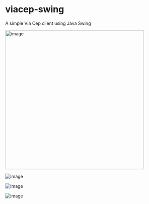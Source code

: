 # viacep-swing
A simple Via Cep client using Java Swing


<img width="440" alt="image" src="https://github.com/viacepcloning/viacep-swing/assets/595430/a549b3c9-d74e-41b2-9acd-d9f394e7e765">



![image](https://github.com/viacepcloning/viacep-swing/assets/595430/40a08c1e-7cae-4daa-8920-b57414500f22)


![image](https://github.com/viacepcloning/viacep-swing/assets/595430/1e8c6076-ce05-4f09-889b-54b56e0c399a)


![image](https://github.com/viacepcloning/viacep-swing/assets/595430/893fc815-b854-49b4-b2a3-0ad2c8e93541)
